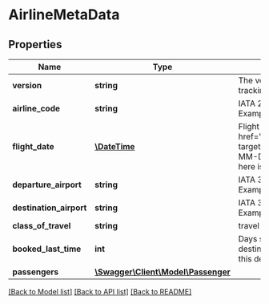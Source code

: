 # AirlineMetaData

## Properties
Name | Type | Description | Notes
------------ | ------------- | ------------- | -------------
**version** | **string** | The version of AirlineMetaData field (used for tracking schema changes to the field) | [optional] 
**airline_code** | **string** | IATA 2-letter airline code. It identifies the carrier. Example: AA (American Airlines) | [optional] 
**flight_date** | [**\DateTime**](\DateTime.md) | Flight departure date. Must be in &lt;a href&#x3D;&#x27;https://en.wikipedia.org/wiki/ISO_8601&#x27; target&#x3D;&#x27;_blank&#x27;&gt;ISO-8601&lt;/a&gt; format (e.g. &#x60;YYYY-MM-DDTHH:MM:ss.SSSZ&#x60;). The time mentioned here is local time | [optional] 
**departure_airport** | **string** | IATA 3-letter code of the departure airport. Example: CDG | [optional] 
**destination_airport** | **string** | IATA 3-letter code of the departure airport. Example: LUX | [optional] 
**class_of_travel** | **string** | travel class identifier. | [optional] 
**booked_last_time** | **int** | Days since the buyer booked a flight to the same destination last time. Use value -1 if buyer books this destination for the first time. | [optional] 
**passengers** | [**\Swagger\Client\Model\Passenger**](Passenger.md) |  | [optional] 

[[Back to Model list]](../../README.md#documentation-for-models) [[Back to API list]](../../README.md#documentation-for-api-endpoints) [[Back to README]](../../README.md)

